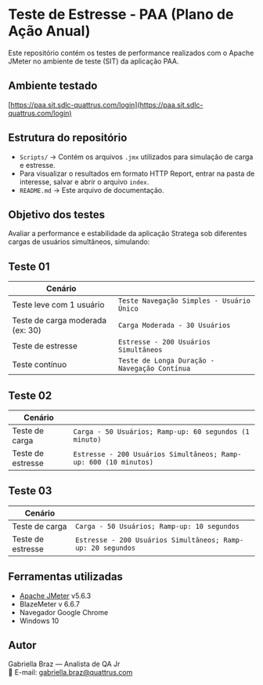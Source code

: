 # Teste de Estresse - PAA (Plano de Ação Anual)

Este repositório contém os testes de performance realizados com o Apache JMeter no ambiente de teste (SIT) da aplicação PAA.

## Ambiente testado

[https://paa.sit.sdlc-quattrus.com/login](https://paa.sit.sdlc-quattrus.com/login)

## Estrutura do repositório

- `Scripts/` → Contém os arquivos `.jmx` utilizados para simulação de carga e estresse.
-  Para visualizar o resultados em formato HTTP Report, entrar na pasta de interesse, salvar e abrir o arquivo `index`.
- `README.md` → Este arquivo de documentação.

## Objetivo dos testes

Avaliar a performance e estabilidade da aplicação Stratega sob diferentes cargas de usuários simultâneos, simulando:

## Teste 01

| Cenário                          |                                               |
| -------------------------------- | --------------------------------------------- |
| Teste leve com 1 usuário         | `Teste Navegação Simples - Usuário Único`     |
| Teste de carga moderada (ex: 30) | `Carga Moderada - 30 Usuários`                |
| Teste de estresse                | `Estresse - 200 Usuários Simultâneos`         |
| Teste contínuo                   | `Teste de Longa Duração - Navegação Contínua` |

## Teste 02

| Cenário                          |                                                                    |
| -------------------------------- | ------------------------------------------------------------------ |
| Teste de carga                   | `Carga - 50 Usuários; Ramp-up: 60 segundos (1 minuto) `            |
| Teste de estresse                | `Estresse - 200 Usuários Simultâneos; Ramp-up: 600 (10 minutos)`   |

## Teste 03

| Cenário                          |                                                                    |
| -------------------------------- | ------------------------------------------------------------------ |
| Teste de carga                   | `Carga - 50 Usuários; Ramp-up: 10 segundos`                        |
| Teste de estresse                | `Estresse - 200 Usuários Simultâneos; Ramp-up: 20 segundos`        |


## Ferramentas utilizadas

- [Apache JMeter](https://jmeter.apache.org/) v5.6.3
- BlazeMeter v 6.6.7
- Navegador Google Chrome
- Windows 10

## Autor

Gabriella Braz — Analista de QA Jr  
📧 E-mail: gabriella.braz@quattrus.com
